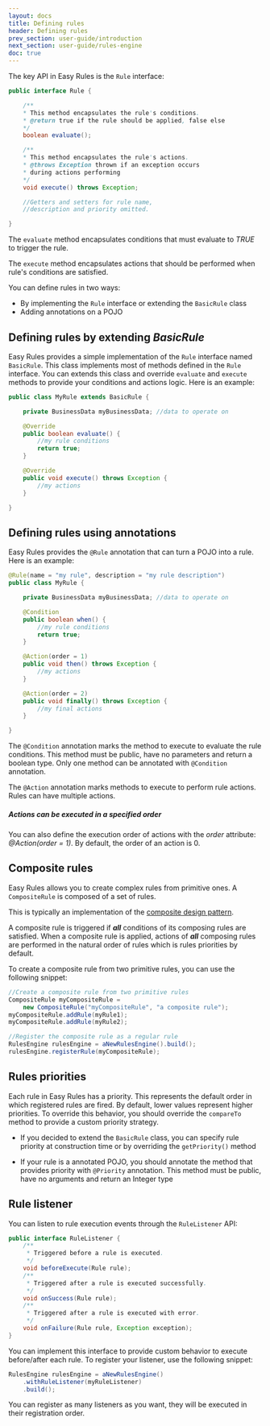 ```yaml
---
layout: docs
title: Defining rules
header: Defining rules
prev_section: user-guide/introduction
next_section: user-guide/rules-engine
doc: true
---
```


The key API in Easy Rules is the `Rule` interface:

```java
public interface Rule {

    /**
    * This method encapsulates the rule's conditions.
    * @return true if the rule should be applied, false else
    */
    boolean evaluate();

    /**
    * This method encapsulates the rule's actions.
    * @throws Exception thrown if an exception occurs
    * during actions performing
    */
    void execute() throws Exception;

    //Getters and setters for rule name,
    //description and priority omitted.

}
```

The `evaluate` method encapsulates conditions that must evaluate to _TRUE_ to trigger the rule.

The `execute` method encapsulates actions that should be performed when rule's conditions are satisfied.

You can define rules in two ways:

* By implementing the `Rule` interface or extending the `BasicRule` class
* Adding annotations on a POJO

## Defining rules by extending _BasicRule_

Easy Rules provides a simple implementation of the `Rule` interface named `BasicRule`. This class implements most of methods
defined in the `Rule` interface. You can extends this class and override `evaluate` and
`execute` methods to provide your conditions and actions logic. Here is an example:

```java
public class MyRule extends BasicRule {

    private BusinessData myBusinessData; //data to operate on

    @Override
    public boolean evaluate() {
        //my rule conditions
        return true;
    }

    @Override
    public void execute() throws Exception {
        //my actions
    }

}
```

## Defining rules using annotations

Easy Rules provides the `@Rule` annotation that can turn a POJO into a rule. Here is an example:

```java
@Rule(name = "my rule", description = "my rule description")
public class MyRule {

    private BusinessData myBusinessData; //data to operate on

    @Condition
    public boolean when() {
        //my rule conditions
        return true;
    }

    @Action(order = 1)
    public void then() throws Exception {
        //my actions
    }

    @Action(order = 2)
    public void finally() throws Exception {
        //my final actions
    }

}
```

The `@Condition` annotation marks the method to execute to evaluate the rule conditions.
This method must be public, have no parameters and return a boolean type. Only one method can be annotated with `@Condition` annotation.

The `@Action` annotation marks methods to execute to perform rule actions. Rules can have multiple actions.

<div class="note info">
  <h5>Actions can be executed in a specified order</h5>
  <p>You can also define the execution order of actions with the
  <em>order</em> attribute: <em>@Action(order = 1)</em>. By default, the order of an action is 0.</p>
</div>


## Composite rules

Easy Rules allows you to create complex rules from primitive ones. A `CompositeRule` is composed of a set of rules.

This is typically an implementation of the <a href="http://en.wikipedia.org/wiki/Composite_pattern" target="_blank">composite design pattern</a>.

A composite rule is triggered if **_all_** conditions of its composing rules are satisfied.
When a composite rule is applied, actions of **_all_** composing rules are performed in the natural order of
rules which is rules priorities by default.

To create a composite rule from two primitive rules, you can use the following snippet:

```java
//Create a composite rule from two primitive rules
CompositeRule myCompositeRule =
    new CompositeRule("myCompositeRule", "a composite rule");
myCompositeRule.addRule(myRule1);
myCompositeRule.addRule(myRule2);

//Register the composite rule as a regular rule
RulesEngine rulesEngine = aNewRulesEngine().build();
rulesEngine.registerRule(myCompositeRule);
```

## Rules priorities

Each rule in Easy Rules has a priority. This represents the default order in which registered rules are fired.
 By default, lower values represent higher priorities.
 To override this behavior, you should override the `compareTo` method to provide a custom priority strategy.

* If you decided to extend the `BasicRule` class, you can specify rule priority at construction time or by overriding
the `getPriority()` method

* If your rule is a annotated POJO, you should annotate the method that provides priority with `@Priority` annotation.
This method must be public, have no arguments and return an Integer type

## Rule listener

You can listen to rule execution events through the `RuleListener` API:

```java
public interface RuleListener {
    /**
     * Triggered before a rule is executed.
     */
    void beforeExecute(Rule rule);
    /**
     * Triggered after a rule is executed successfully.
     */
    void onSuccess(Rule rule);
    /**
     * Triggered after a rule is executed with error.
     */
    void onFailure(Rule rule, Exception exception);
}
```

You can implement this interface to provide custom behavior to execute before/after each rule.
To register your listener, use the following snippet:
 
```java
RulesEngine rulesEngine = aNewRulesEngine()
    .withRuleListener(myRuleListener)
    .build();
```

You can register as many listeners as you want, they will be executed in their registration order.